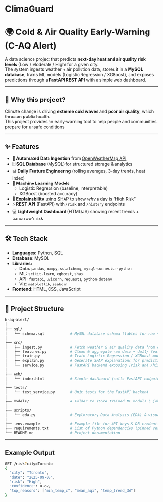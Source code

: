# ClimaGuard
# 🌍 Cold & Air Quality Early-Warning (C-AQ Alert)

A data science project that predicts **next-day heat and air quality risk levels** (Low / Moderate / High) for a given city.  
The system ingests weather + air pollution data, stores it in a **MySQL database**, trains ML models (Logistic Regression / XGBoost), and exposes predictions through a **FastAPI REST API** with a simple web dashboard.

---

## 🚨 Why this project?
Climate change is driving **extreme cold waves** and **poor air quality**, which threaten public health.  
This project provides an early-warning tool to help people and communities prepare for unsafe conditions.

---

## ✨ Features
- 🔗 **Automated Data Ingestion** from [OpenWeatherMap API](https://openweathermap.org/api)  
- 🗄️ **SQL Database** (MySQL) for structured storage & analytics  
- 📊 **Daily Feature Engineering** (rolling averages, 3-day trends, heat index)  
- 🤖 **Machine Learning Models**  
  - Logistic Regression (baseline, interpretable)  
  - XGBoost (boosted accuracy)  
- 🧾 **Explainability** using SHAP to show *why* a day is “High Risk”  
- ⚡ **REST API** (FastAPI) with `/risk` and `/history` endpoints  
- 💻 **Lightweight Dashboard** (HTML/JS) showing recent trends + tomorrow’s risk  

---

## 🛠️ Tech Stack
- **Languages:** Python, SQL  
- **Database:** MySQL  
- **Libraries:**
  - Data: `pandas`, `numpy`, `sqlalchemy`, `mysql-connector-python`
  - ML: `scikit-learn`, `xgboost`, `shap`
  - API: `fastapi`, `uvicorn`, `requests`, `python-dotenv`
  - Viz: `matplotlib`, `seaborn`
- **Frontend:** HTML, CSS, JavaScript

---

## 📂 Project Structure

```bash
h-aq-alert/
│
├── sql/
│   └── schema.sql            # MySQL database schema (tables for raw + daily data + predictions)
│
├── src/
│   ├── ingest.py             # Fetch weather & air quality data from API → store in MySQL
│   ├── features.py           # Clean & aggregate raw data → daily features for ML
│   ├── train.py              # Train Logistic Regression / XGBoost model & save
│   ├── explain.py            # Generate SHAP explanations for predictions
│   └── service.py            # FastAPI backend exposing /risk and /history endpoints
│
├── web/
│   └── index.html            # Simple dashboard (calls FastAPI endpoints to show results)
│
├── tests/
│   └── test_service.py       # Unit tests for the FastAPI backend
│
├── models/                   # Folder to store trained ML models (.joblib files)
│
├── scripts/
│   └── eda.py                # Exploratory Data Analysis (EDA) & visualization in Python
│
├── .env.example              # Example file for API keys & DB credentials
├── requirements.txt          # List of Python dependencies (pinned versions)
└── README.md                 # Project documentation
```
---

## Example Output

```bash
GET /risk?city=Toronto
{
  "city": "Toronto",
  "date": "2025-09-05",
  "risk": "High",
  "confidence": 0.82,
  "top_reasons": ["min_temp_c", "mean_aqi", "temp_trend_3d"]
}
```


